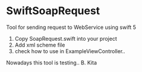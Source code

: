 # SwiftSoapRequest
Tool for sending request to WebService using swift 5


1. Copy SoapRequest.swift into your project
2. Add xml scheme file
3. check how to use in ExampleViewController..

Nowadays this tool is testing..
B. Kita
